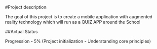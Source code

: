 #Project description

The goal of this project is to create a mobile application with augmented reality technology which will run as a QUIZ APP around the School

##Actual Status

Progression - 5% (Project initialization - Understanding core principles)

